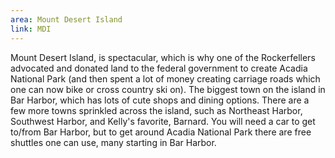 ```yaml
---
area: Mount Desert Island
link: MDI
---
```

Mount Desert Island, is spectacular, which is why one of the Rockerfellers advocated and donated land to the federal government to create Acadia National Park (and then spent a lot of money creating carriage roads which one can now bike or cross country ski on).  The biggest town on the island in Bar Harbor, which has lots of cute shops and dining options.  There are a few more towns sprinkled across the island, such as Northeast Harbor, Southwest Harbor, and Kelly's favorite, Barnard.  You will need a car to get to/from Bar Harbor, but to get around Acadia National Park there are free shuttles one can use, many starting in Bar Harbor.
